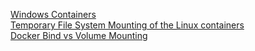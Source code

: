 [Windows Containers](https://learn.microsoft.com/en-us/windows/win32/ipc/named-pipes)\
[Temporary File System Mounting of the Linux containers](https://wiki.archlinux.org/title/Tmpfs)\
[Docker Bind vs Volume Mounting](https://www.dltlabs.com/blog/bind-mounts-volumes-indocker-133067)